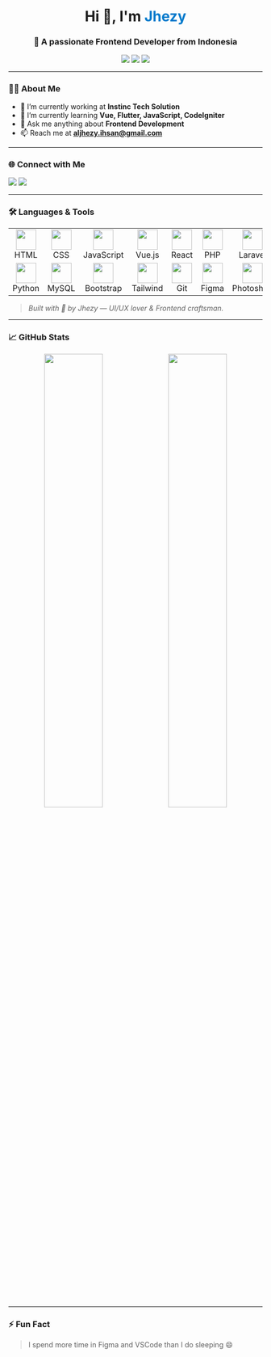 <h1 align="center">Hi 👋, I'm <span style="color:#007acc;">Jhezy</span></h1>
<h3 align="center">🚀 A passionate Frontend Developer from Indonesia</h3>

<p align="center">
  <a href="mailto:aljhezy.ihsan@gmail.com"><img src="https://img.shields.io/badge/Email-aljhezy.ihsan@gmail.com-red?style=flat-square&logo=gmail"></a>
  <img src="https://img.shields.io/badge/Code-Frontend-blue?style=flat-square&logo=visualstudiocode">
  <img src="https://visitor-badge.glitch.me/badge?page_id=jhezy.profile" />
</p>

---

### 🧑‍💻 About Me

- 🔭 I’m currently working at **Instinc Tech Solution**  
- 🌱 I’m currently learning **Vue, Flutter, JavaScript, CodeIgniter**  
- 💬 Ask me anything about **Frontend Development**  
- 📫 Reach me at **aljhezy.ihsan@gmail.com**

---

### 🌐 Connect with Me

<p align="left">
  <a href="https://instagram.com/jhe.zy" target="_blank"><img src="https://img.shields.io/badge/Instagram-@jhe.zy-E4405F?style=for-the-badge&logo=instagram&logoColor=white" /></a>
  <a href="mailto:aljhezy.ihsan@gmail.com"><img src="https://img.shields.io/badge/Gmail-Contact-red?style=for-the-badge&logo=gmail&logoColor=white" /></a>
</p>

---

### 🛠️ Languages & Tools

<table align="center">
  <tr>
    <td align="center">
      <img src="https://skillicons.dev/icons?i=html" width="40" /><br>HTML
    </td>
    <td align="center">
      <img src="https://skillicons.dev/icons?i=css" width="40" /><br>CSS
    </td>
    <td align="center">
      <img src="https://skillicons.dev/icons?i=js" width="40" /><br>JavaScript
    </td>
    <td align="center">
      <img src="https://skillicons.dev/icons?i=vue" width="40" /><br>Vue.js
    </td>
    <td align="center">
      <img src="https://skillicons.dev/icons?i=react" width="40" /><br>React
    </td>
    <td align="center">
      <img src="https://skillicons.dev/icons?i=php" width="40" /><br>PHP
    </td>
    <td align="center">
      <img src="https://skillicons.dev/icons?i=laravel" width="40" /><br>Laravel
    </td>
    <td align="center">
      <img src="https://skillicons.dev/icons?i=flutter" width="40" /><br>Flutter
    </td>
    <td align="center">
      <img src="https://skillicons.dev/icons?i=dart" width="40" /><br>Dart
    </td>
    <td align="center">
      <img src="https://skillicons.dev/icons?i=java" width="40" /><br>Java
    </td>
  </tr>
  <tr>
    <td align="center">
      <img src="https://skillicons.dev/icons?i=python" width="40" /><br>Python
    </td>
    <td align="center">
      <img src="https://skillicons.dev/icons?i=mysql" width="40" /><br>MySQL
    </td>
    <td align="center">
      <img src="https://skillicons.dev/icons?i=bootstrap" width="40" /><br>Bootstrap
    </td>
    <td align="center">
      <img src="https://skillicons.dev/icons?i=tailwind" width="40" /><br>Tailwind
    </td>
    <td align="center">
      <img src="https://skillicons.dev/icons?i=git" width="40" /><br>Git
    </td>
    <td align="center">
      <img src="https://skillicons.dev/icons?i=figma" width="40" /><br>Figma
    </td>
    <td align="center">
      <img src="https://skillicons.dev/icons?i=ps" width="40" /><br>Photoshop
    </td>
    <td align="center">
      <img src="https://skillicons.dev/icons?i=ai" width="40" /><br>Illustrator
    </td>
    <td align="center">
      <img src="https://skillicons.dev/icons?i=blender" width="40" /><br>Blender
    </td>
    <td align="center">
      <img src="https://skillicons.dev/icons?i=unity" width="40" /><br>Unity
    </td>
  </tr>
</table>

> *Built with 💙 by Jhezy — UI/UX lover & Frontend craftsman.*

---

### 📈 GitHub Stats

<p align="center">
  <img src="https://github-readme-stats.vercel.app/api?username=jhezy&show_icons=true&theme=radical" width="48%" />
  <img src="https://github-readme-stats.vercel.app/api/top-langs/?username=jhezy&layout=compact&theme=radical" width="48%" />
</p>

---

### ⚡ Fun Fact

> I spend more time in Figma and VSCode than I do sleeping 😄
